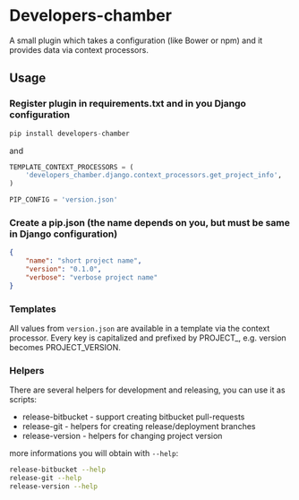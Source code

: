 Developers-chamber
==================

A small plugin which takes a configuration (like Bower or npm) and it provides data via context processors.

Usage
-----

### Register plugin in requirements.txt and in you Django configuration

```python
pip install developers-chamber
```

and

```python
TEMPLATE_CONTEXT_PROCESSORS = (
    'developers_chamber.django.context_processors.get_project_info',
)

PIP_CONFIG = 'version.json'
```

### Create a pip.json (the name depends on you, but must be same in Django configuration)

```json
{
    "name": "short project name",
    "version": "0.1.0",
    "verbose": "verbose project name"
}
```

### Templates

All values from `version.json` are available in a template via the context processor. Every key is capitalized and prefixed by PROJECT_, e.g. version becomes PROJECT_VERSION.

### Helpers

There are several helpers for development and releasing, you can use it as scripts:

* release-bitbucket - support creating bitbucket pull-requests
* release-git - helpers for creating release/deployment branches
* release-version - helpers for changing project version

more informations you will obtain with `--help`:

```bash
release-bitbucket --help
release-git --help
release-version --help
```